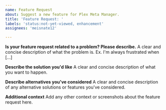 ```yaml
---
name: Feature Request
about: Suggest a new feature for Plex Meta Manager.
title: 'Feature Request: '
labels: 'status:not-yet-viewed, enhancement'
assignees: 'meisnate12'

---
```


**Is your feature request related to a problem? Please describe.**
A clear and concise description of what the problem is. Ex. I'm always frustrated when [...]

**Describe the solution you'd like**
A clear and concise description of what you want to happen.

**Describe alternatives you've considered**
A clear and concise description of any alternative solutions or features you've considered.

**Additional context**
Add any other context or screenshots about the feature request here.
